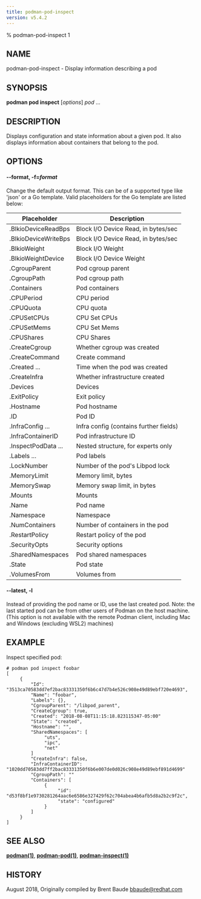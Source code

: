 ```yaml
---
title: podman-pod-inspect
version: v5.4.2
---
```


% podman-pod-inspect 1

## NAME
podman\-pod\-inspect - Display information describing a pod

## SYNOPSIS
**podman pod inspect** [*options*] *pod* ...

## DESCRIPTION
Displays configuration and state information about a given pod.  It also displays information about containers
that belong to the pod.

## OPTIONS

#### **--format**, **-f**=*format*

Change the default output format.  This can be of a supported type like 'json'
or a Go template.
Valid placeholders for the Go template are listed below:

| **Placeholder**      | **Description**                             |
|----------------------|---------------------------------------------|
| .BlkioDeviceReadBps  | Block I/O Device Read, in bytes/sec         |
| .BlkioDeviceWriteBps | Block I/O Device Read, in bytes/sec         |
| .BlkioWeight         | Block I/O Weight                            |
| .BlkioWeightDevice   | Block I/O Device Weight                     |
| .CgroupParent        | Pod cgroup parent                           |
| .CgroupPath          | Pod cgroup path                             |
| .Containers          | Pod containers                              |
| .CPUPeriod           | CPU period                                  |
| .CPUQuota            | CPU quota                                   |
| .CPUSetCPUs          | CPU Set CPUs                                |
| .CPUSetMems          | CPU Set Mems                                |
| .CPUShares           | CPU Shares                                  |
| .CreateCgroup        | Whether cgroup was created                  |
| .CreateCommand       | Create command                              |
| .Created ...         | Time when the pod was created               |
| .CreateInfra         | Whether infrastructure created              |
| .Devices             | Devices                                     |
| .ExitPolicy          | Exit policy                                 |
| .Hostname            | Pod hostname                                |
| .ID                  | Pod ID                                      |
| .InfraConfig ...     | Infra config (contains further fields)      |
| .InfraContainerID    | Pod infrastructure ID                       |
| .InspectPodData ...  | Nested structure, for experts only          |
| .Labels ...          | Pod labels                                  |
| .LockNumber          | Number of the pod's Libpod lock             |
| .MemoryLimit         | Memory limit, bytes                         |
| .MemorySwap          | Memory swap limit, in bytes                 |
| .Mounts              | Mounts                                      |
| .Name                | Pod name                                    |
| .Namespace           | Namespace                                   |
| .NumContainers       | Number of containers in the pod             |
| .RestartPolicy       | Restart policy of the pod                   |
| .SecurityOpts        | Security options                            |
| .SharedNamespaces    | Pod shared namespaces                       |
| .State               | Pod state                                   |
| .VolumesFrom         | Volumes from                                |


[//]: # (BEGIN included file options/latest.md)
#### **--latest**, **-l**

Instead of providing the pod name or ID, use the last created pod.
Note: the last started pod can be from other users of Podman on the host machine.
(This option is not available with the remote Podman client, including Mac and Windows
(excluding WSL2) machines)

[//]: # (END   included file options/latest.md)

## EXAMPLE

Inspect specified pod:
```
# podman pod inspect foobar
[
     {
         "Id": "3513ca70583dd7ef2bac83331350f6b6c47d7b4e526c908e49d89ebf720e4693",
         "Name": "foobar",
         "Labels": {},
         "CgroupParent": "/libpod_parent",
         "CreateCgroup": true,
         "Created": "2018-08-08T11:15:18.823115347-05:00"
         "State": "created",
         "Hostname": "",
         "SharedNamespaces": [
              "uts",
              "ipc",
              "net"
         ]
         "CreateInfra": false,
         "InfraContainerID": "1020dd70583dd7ff2bac83331350f6b6e007de0d026c908e49d89ebf891d4699"
         "CgroupPath": ""
         "Containers": [
              {
                   "id": "d53f8bf1e9730281264aac6e6586e327429f62c704abea4b6afb5d8a2b2c9f2c",
                   "state": "configured"
              }
         ]
     }
]
```

## SEE ALSO
**[podman(1)](podman.1.md)**, **[podman-pod(1)](podman-pod.1.md)**, **[podman-inspect(1)](podman-inspect.1.md)**

## HISTORY
August 2018, Originally compiled by Brent Baude <bbaude@redhat.com>
